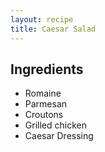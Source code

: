 ```yaml
---
layout: recipe
title: Caesar Salad
---
```


## Ingredients

* Romaine
* Parmesan
* Croutons
* Grilled chicken
* Caesar Dressing

